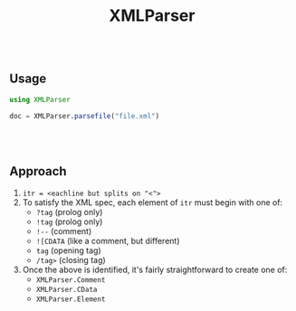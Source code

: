 <h1 align="center">XMLParser</h1>

<br><br>

## Usage

```julia
using XMLParser

doc = XMLParser.parsefile("file.xml")
```

<br><br>

## Approach

1. `itr = <eachline but splits on "<">`
2. To satisfy the XML spec, each element of `itr` must begin with one of:
    - `?tag` (prolog only)
    - `!tag` (prolog only)
    - `!--` (comment)
    - `![CDATA` (like a comment, but different)
    - `tag` (opening tag)
    - `/tag>` (closing tag)
3.  Once the above is identified, it's fairly straightforward to create one of:
    - `XMLParser.Comment`
    - `XMLParser.CData`
    - `XMLParser.Element`
